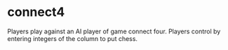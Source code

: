# connect4
Players play against an AI player of game connect four. 
Players control by entering integers of the column to put chess.
